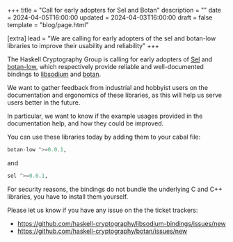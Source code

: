 +++
title = "Call for early adopters for Sel and Botan"
description = ""
date = 2024-04-05T16:00:00
updated = 2024-04-03T16:00:00
draft = false
template = "blog/page.html"

[extra]
lead = "We are calling for early adopters of the sel and botan-low libraries to improve their usability and reliability"
+++

The Haskell Cryptography Group is calling for early adopters of [Sel][sel] and [botan-low], which respectively provide
reliable and well-documented bindings to [libsodium][libsodium] and [botan].

We want to gather feedback from industrial and hobbyist users on the documentation and ergonomics of these libraries,
as this will help us serve users better in the future.

In particular, we want to know if the example usages provided in the documentation help, and how they could be improved.

You can use these libraries today by adding them to your cabal file:

```haskell
botan-low ^>=0.0.1,
```

and

```haskell
sel ^>=0.0.1,
```

For security reasons, the bindings do not bundle the underlying C and C++ libraries, you have to install them yourself.

Please let us know if you have any issue on the the ticket trackers:

* https://github.com/haskell-cryptography/libsodium-bindings/issues/new
* https://github.com/haskell-cryptography/botan/issues/new


[sel]: https://flora.pm/packages/@hackage/sel
[botan-low]: https://flora.pm/packages/@hackage/botan-low
[libsodium]: https://doc.libsodium.org/
[botan]: https://botan.randombit.net/
